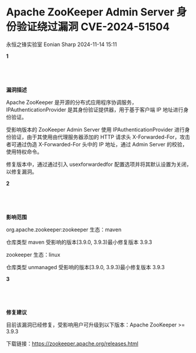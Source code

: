 #  Apache ZooKeeper Admin Server 身份验证绕过漏洞 CVE-2024-51504   
永恒之锋实验室  Eonian Sharp   2024-11-14 15:11  
  
**1**  
  
##      
  
**漏洞描述**  
  
Apache ZooKeeper 是开源的分布式应用程序协调服务，IPAuthenticationProvider 是其身份验证提供器，用于基于客户端 IP 地址进行身份验证。  
  
受影响版本的 ZooKeeper Admin Server 使用 IPAuthenticationProvider 进行身份验证，由于其使用由代理服务器添加的 HTTP 请求头 X-Forwarded-For，攻击者可通过伪造 X-Forwarded-For 头中的 IP 地址，通过 Admin Server 的校验，使用特权命令。  
  
修复版本中，通过通过引入 usexforwardedfor 配置选项并将其默认设置为关闭，以修复漏洞。  
  
**2**  
  
##      
  
**影响范围**  
  
org.apache.zookeeper:zookeeper 生态：maven  
  
仓库类型 maven 受影响的版本[3.9.0, 3.9.3)最小修复版本 3.9.3  
  
zookeeper 生态：linux  
  
仓库类型 unmanaged 受影响的版本[3.9.0, 3.9.3)最小修复版本 3.9.3  
  
**3**  
  
##      
  
**修复建议**  
  
目前该漏洞已经修复，受影响用户可升级到以下版本：Apache ZooKeeper >= 3.9.3  
  
下载链接：https://zookeeper.apache.org/releases.html  
  
  
